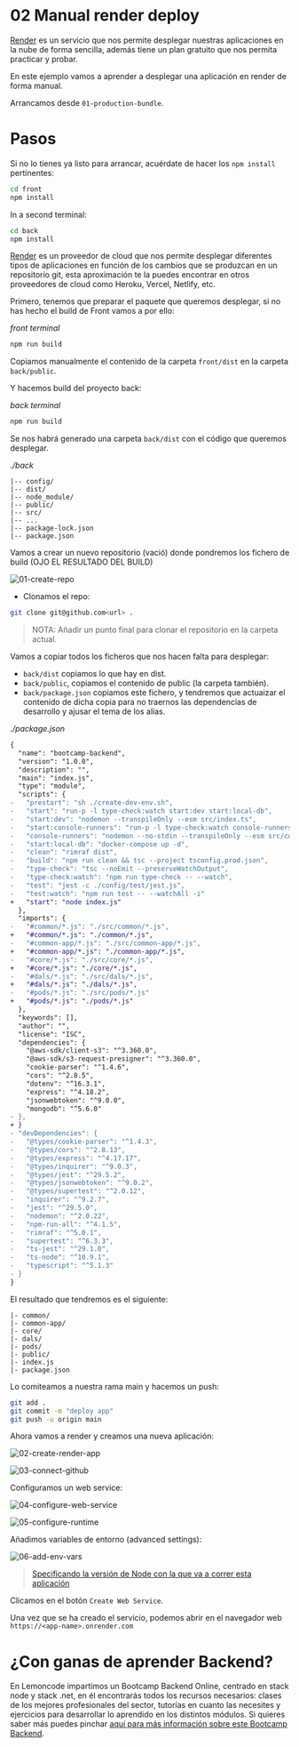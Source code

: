 # 02 Manual render deploy

[Render](https://render.com/) es un servicio que nos permite desplegar nuestras aplicaciones en la nube de forma sencilla, además tiene un plan gratuito que nos permita practicar y probar.

En este ejemplo vamos a aprender a desplegar una aplicación en render de forma manual.

Arrancamos desde `01-production-bundle`.

# Pasos

Si no lo tienes ya listo para arrancar, acuérdate de hacer los `npm install` pertinentes:

```bash
cd front
npm install

```

In a second terminal:

```bash
cd back
npm install

```

[Render](https://render.com/) es un proveedor de cloud que nos permite desplegar diferentes tipos de aplicaciones en función de los cambios que se produzcan en un repositorio git, esta aproximación te la puedes encontrar en otros proveedores de cloud como Heroku, Vercel, Netlify, etc.

Primero, tenemos que preparar el paquete que queremos desplegar, si no has hecho el build de Front vamos a por ello:

_front terminal_

```bash
npm run build
```

Copiamos manualmente el contenido de la carpeta `front/dist` en la carpeta `back/public`.

Y hacemos build del proyecto back:

_back terminal_

```bash
npm run build
```

Se nos habrá generado una carpeta `back/dist` con el código que queremos desplegar.

_./back_

```
|-- config/
|-- dist/
|-- node_module/
|-- public/
|-- src/
|-- ...
|-- package-lock.json
|-- package.json

```

Vamos a crear un nuevo repositorio (vació) donde pondremos los fichero de build (OJO EL RESULTADO DEL BUILD)

![01-create-repo](./readme-resources/01-create-repo.png)

- Clonamos el repo:

```bash
git clone git@github.com<url> .
```

> NOTA: Añadir un punto final para clonar el repositorio en la carpeta actual.

Vamos a copiar todos los ficheros que nos hacen falta para desplegar:

- `back/dist` copiamos lo que hay en dist.
- `back/public`, copiamos el contenido de public (la carpeta también).
- `back/package.json` copiamos este fichero, y tendremos que actuaizar el contenido de dicha copia para no traernos las dependencias de desarrollo y ajusar el tema de los alias.

_./package.json_

```diff
{
  "name": "bootcamp-backend",
  "version": "1.0.0",
  "description": "",
  "main": "index.js",
  "type": "module",
  "scripts": {
-   "prestart": "sh ./create-dev-env.sh",
-   "start": "run-p -l type-check:watch start:dev start:local-db",
-   "start:dev": "nodemon --transpileOnly --esm src/index.ts",
-   "start:console-runners": "run-p -l type-check:watch console-runners start:local-db",
-   "console-runners": "nodemon --no-stdin --transpileOnly --esm src/console-runners/index.ts",
-   "start:local-db": "docker-compose up -d",
-   "clean": "rimraf dist",
-   "build": "npm run clean && tsc --project tsconfig.prod.json",
-   "type-check": "tsc --noEmit --preserveWatchOutput",
-   "type-check:watch": "npm run type-check -- --watch",
-   "test": "jest -c ./config/test/jest.js",
-   "test:watch": "npm run test -- --watchAll -i"
+   "start": "node index.js"
  },
  "imports": {
-   "#common/*.js": "./src/common/*.js",
+   "#common/*.js": "./common/*.js",
-   "#common-app/*.js": "./src/common-app/*.js",
+   "#common-app/*.js": "./common-app/*.js",
-   "#core/*.js": "./src/core/*.js",
+   "#core/*.js": "./core/*.js",
-   "#dals/*.js": "./src/dals/*.js",
+   "#dals/*.js": "./dals/*.js",
-   "#pods/*.js": "./src/pods/*.js"
+   "#pods/*.js": "./pods/*.js"
  },
  "keywords": [],
  "author": "",
  "license": "ISC",
  "dependencies": {
    "@aws-sdk/client-s3": "^3.360.0",
    "@aws-sdk/s3-request-presigner": "^3.360.0",
    "cookie-parser": "^1.4.6",
    "cors": "^2.8.5",
    "dotenv": "^16.3.1",
    "express": "^4.18.2",
    "jsonwebtoken": "^9.0.0",
    "mongodb": "^5.6.0"
- },
+ }
- "devDependencies": {
-   "@types/cookie-parser": "^1.4.3",
-   "@types/cors": "^2.8.13",
-   "@types/express": "^4.17.17",
-   "@types/inquirer": "^9.0.3",
-   "@types/jest": "^29.5.2",
-   "@types/jsonwebtoken": "^9.0.2",
-   "@types/supertest": "^2.0.12",
-   "inquirer": "^9.2.7",
-   "jest": "^29.5.0",
-   "nodemon": "^2.0.22",
-   "npm-run-all": "^4.1.5",
-   "rimraf": "^5.0.1",
-   "supertest": "^6.3.3",
-   "ts-jest": "^29.1.0",
-   "ts-node": "^10.9.1",
-   "typescript": "^5.1.3"
- }
}

```

El resultado que tendremos es el siguiente:

```
|- common/
|- common-app/
|- core/
|- dals/
|- pods/
|- public/
|- index.js
|- package.json

```

Lo comiteamos a nuestra rama main y hacemos un push:

```bash
git add .
git commit -m "deploy app"
git push -u origin main
```

Ahora vamos a render y creamos una nueva aplicación:

![02-create-render-app](./readme-resources/02-create-render-app.png)

![03-connect-github](./readme-resources/03-connect-github.png)

Configuramos un web service:

![04-configure-web-service](./readme-resources/04-configure-web-service.png)

![05-configure-runtime](./readme-resources/05-configure-runtime.png)

Añadimos variables de entorno (advanced settings):

![06-add-env-vars](./readme-resources/06-add-env-vars.png)

> [Specificando la versión de Node con la que va a correr esta aplicación](https://render.com/docs/node-version)

Clicamos en el botón `Create Web Service`.

Una vez que se ha creado el servicio, podemos abrir en el navegador web `https://<app-name>.onrender.com`

# ¿Con ganas de aprender Backend?

En Lemoncode impartimos un Bootcamp Backend Online, centrado en stack node y stack .net, en él encontrarás todos los recursos necesarios: clases de los mejores profesionales del sector, tutorías en cuanto las necesites y ejercicios para desarrollar lo aprendido en los distintos módulos. Si quieres saber más puedes pinchar [aquí para más información sobre este Bootcamp Backend](https://lemoncode.net/bootcamp-backend#bootcamp-backend/banner).
